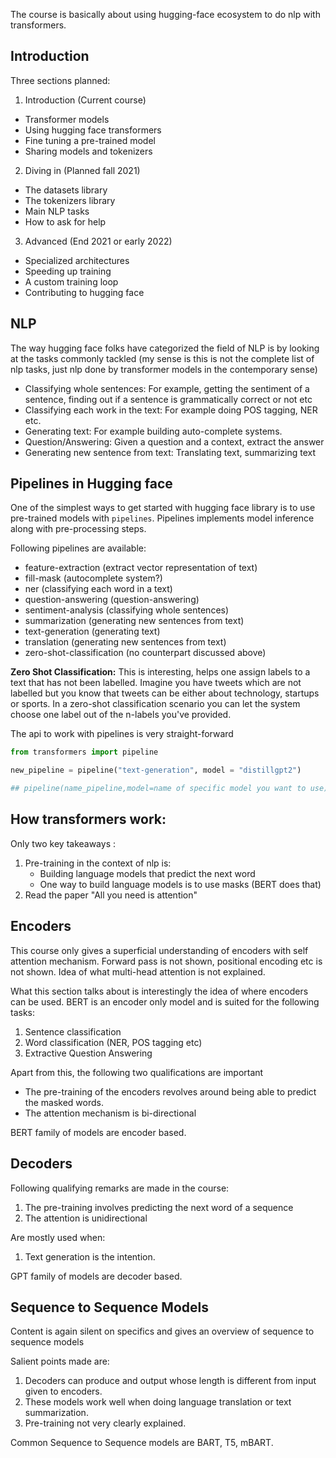 The course is basically about using hugging-face ecosystem to do nlp with transformers.

## Introduction

Three sections planned:

1. Introduction (Current course)
- Transformer models
- Using hugging face transformers
- Fine tuning a pre-trained model
- Sharing models and tokenizers

2. Diving in (Planned fall 2021)
- The datasets library
- The tokenizers library
- Main NLP tasks
- How to ask for help

3. Advanced (End 2021 or early 2022)
- Specialized architectures
- Speeding up training
- A custom training loop
- Contributing to hugging face

## NLP

The way hugging face folks have categorized the field of NLP is by looking at the tasks commonly tackled (my sense is this is not the complete list of nlp tasks, just nlp done by transformer models in the contemporary sense)

- Classifying whole sentences: For example, getting the sentiment of a sentence, finding out if a sentence is grammatically correct or not etc
- Classifying each work in the text: For example doing POS tagging, NER etc.
- Generating text: For example building auto-complete systems. 
- Question/Answering: Given a question and a context, extract the answer
- Generating new sentence from text: Translating text, summarizing text

## Pipelines in Hugging face

One of the simplest ways to get started with hugging face library is to use pre-trained models with `pipelines`. Pipelines implements model inference along with pre-processing steps.

Following pipelines are available:

- feature-extraction (extract vector representation of text)
- fill-mask (autocomplete system?)
- ner (classifying each word in a text)
- question-answering (question-answering)
- sentiment-analysis (classifying whole sentences)
- summarization (generating new sentences from text)
- text-generation (generating text)
- translation (generating new sentences from text)
- zero-shot-classification (no counterpart discussed above)

**Zero Shot Classification:** This is interesting, helps one assign labels to a text that has not been labelled. Imagine you have tweets which are not labelled but you know that tweets can be either about technology, startups or sports. In a zero-shot classification scenario you can let the system choose one label out of the n-labels you've provided.

The api to work with pipelines is very straight-forward

```python
from transformers import pipeline

new_pipeline = pipeline("text-generation", model = "distillgpt2") 

## pipeline(name_pipeline,model=name of specific model you want to use)

```

## How transformers work:

Only two key takeaways :

1. Pre-training in the context of nlp is:
    - Building language models that predict the next word
    - One way to build language models is to use masks (BERT does that)
2. Read the paper "All you need is attention"


## Encoders

This course only gives a superficial understanding of encoders with self attention mechanism. Forward pass is not shown, positional encoding etc is not shown. Idea of what multi-head attention is not explained.

What this section talks about is interestingly the idea of where encoders can be used. BERT is an encoder only model and is suited for the following tasks:

1. Sentence classification
2. Word classification (NER, POS tagging etc)
3. Extractive Question Answering

Apart from this, the following two qualifications are important

- The pre-training of the encoders revolves around being able to predict the masked words.
- The attention mechanism is bi-directional

BERT family of models are encoder based.

## Decoders

Following qualifying remarks are made in the course:

1. The pre-training involves predicting the next word of a sequence
2. The attention is unidirectional 

Are mostly used when:

1. Text generation is the intention.

GPT family of models are decoder based.

## Sequence to Sequence Models

Content is again silent on specifics and gives an overview of sequence to sequence models

Salient points made are:

1. Decoders can produce and output whose length is different from input given to encoders.
2. These models work well when doing language translation or text summarization.
3. Pre-training not very clearly explained.

Common Sequence to Sequence models are BART, T5, mBART.

